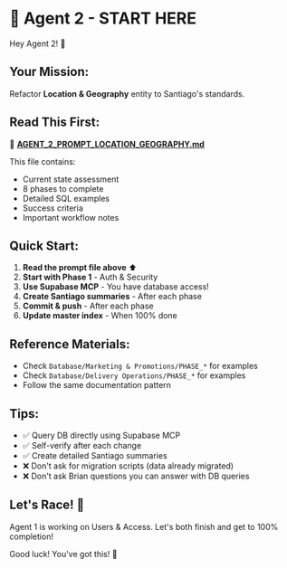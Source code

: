 # 🎯 **Agent 2 - START HERE**

Hey Agent 2! 👋

## **Your Mission:**

Refactor **Location & Geography** entity to Santiago's standards.

## **Read This First:**

📄 **[AGENT_2_PROMPT_LOCATION_GEOGRAPHY.md](./AGENT_2_PROMPT_LOCATION_GEOGRAPHY.md)**

This file contains:
- Current state assessment
- 8 phases to complete
- Detailed SQL examples
- Success criteria
- Important workflow notes

## **Quick Start:**

1. **Read the prompt file above** ⬆️
2. **Start with Phase 1** - Auth & Security
3. **Use Supabase MCP** - You have database access!
4. **Create Santiago summaries** - After each phase
5. **Commit & push** - After each phase
6. **Update master index** - When 100% done

## **Reference Materials:**

- Check `Database/Marketing & Promotions/PHASE_*` for examples
- Check `Database/Delivery Operations/PHASE_*` for examples  
- Follow the same documentation pattern

## **Tips:**

- ✅ Query DB directly using Supabase MCP
- ✅ Self-verify after each change
- ✅ Create detailed Santiago summaries
- ❌ Don't ask for migration scripts (data already migrated)
- ❌ Don't ask Brian questions you can answer with DB queries

## **Let's Race!** 🏁

Agent 1 is working on Users & Access. Let's both finish and get to 100% completion!

Good luck! You've got this! 💪

